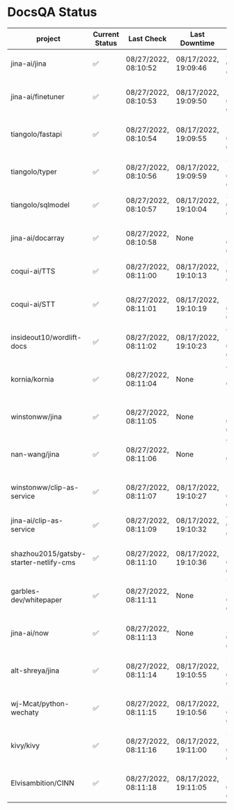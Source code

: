 # DocsQA Status

|               project                |Current Status|     Last Check     |   Last Downtime    |              % Uptime               |
|--------------------------------------|--------------|--------------------|--------------------|-------------------------------------|
|jina-ai/jina                          |✅            |08/27/2022, 08:10:52|08/17/2022, 19:09:46|3.216 (since 08/15/2022, 07:09:42)   |
|jina-ai/finetuner                     |✅            |08/27/2022, 08:10:53|08/17/2022, 19:09:50|1833.043 (since 08/15/2022, 07:09:42)|
|tiangolo/fastapi                      |✅            |08/27/2022, 08:10:54|08/17/2022, 19:09:55|1832.653 (since 08/15/2022, 07:09:42)|
|tiangolo/typer                        |✅            |08/27/2022, 08:10:56|08/17/2022, 19:09:59|2243.833 (since 08/15/2022, 07:09:42)|
|tiangolo/sqlmodel                     |✅            |08/27/2022, 08:10:57|08/17/2022, 19:10:04|3.647 (since 08/15/2022, 07:09:42)   |
|jina-ai/docarray                      |✅            |08/27/2022, 08:10:58|None                |100.000 (since 08/24/2022, 01:39:12) |
|coqui-ai/TTS                          |✅            |08/27/2022, 08:11:00|08/17/2022, 19:10:13|3.644 (since 08/15/2022, 07:09:42)   |
|coqui-ai/STT                          |✅            |08/27/2022, 08:11:01|08/17/2022, 19:10:19|1829.799 (since 08/15/2022, 07:09:42)|
|insideout10/wordlift-docs             |✅            |08/27/2022, 08:11:02|08/17/2022, 19:10:23|874.266 (since 08/15/2022, 07:09:42) |
|kornia/kornia                         |✅            |08/27/2022, 08:11:04|None                |47.919 (since 08/23/2022, 16:11:04)  |
|winstonww/jina                        |✅            |08/27/2022, 08:11:05|None                |100.000 (since 08/26/2022, 06:21:28) |
|nan-wang/jina                         |✅            |08/27/2022, 08:11:06|None                |99.964 (since 08/24/2022, 15:11:24)  |
|winstonww/clip-as-service             |✅            |08/27/2022, 08:11:07|08/17/2022, 19:10:27|1826.486 (since 08/15/2022, 07:09:42)|
|jina-ai/clip-as-service               |✅            |08/27/2022, 08:11:09|08/17/2022, 19:10:32|4.069 (since 08/15/2022, 07:09:42)   |
|shazhou2015/gatsby-starter-netlify-cms|✅            |08/27/2022, 08:11:10|08/17/2022, 19:10:36|1825.549 (since 08/15/2022, 07:09:42)|
|garbles-dev/whitepaper                |✅            |08/27/2022, 08:11:11|None                |79.391 (since 08/24/2022, 01:39:12)  |
|jina-ai/now                           |✅            |08/27/2022, 08:11:13|None                |100.000 (since 08/24/2022, 01:39:12) |
|alt-shreya/jina                       |✅            |08/27/2022, 08:11:14|08/17/2022, 19:10:55|2217.556 (since 08/15/2022, 07:09:42)|
|wj-Mcat/python-wechaty                |✅            |08/27/2022, 08:11:15|08/17/2022, 19:10:56|2314.703 (since 08/15/2022, 07:09:42)|
|kivy/kivy                             |✅            |08/27/2022, 08:11:16|08/17/2022, 19:11:00|2215.864 (since 08/15/2022, 07:09:42)|
|Elvisambition/CINN                    |✅            |08/27/2022, 08:11:18|08/17/2022, 19:11:05|1694.533 (since 08/15/2022, 07:09:42)|
